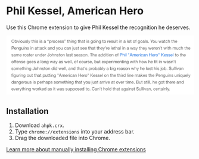 # Phil Kessel, American Hero

Use this Chrome extension to give Phil Kessel the recognition he deserves.

![He deserves it](screenshot.png)

## Installation

  1. Download `ahpk.crx`.
  2. Type `chrome://extensions` into your address bar.
  3. Drag the downloaded file into Chrome.

[Learn more about manually installing Chrome extensions](http://www.cnet.com/how-to/how-to-install-chrome-extensions-manually/)
